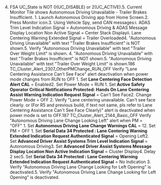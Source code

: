 4. FSA UC_State is NOT 0(UC_DISABLE) or 2(UC_ACTIVE).5. Current Monitor Tile shows Autonomous Driving Unavailable - Trailer Brakes Insufficient. 1. Launch Autonomous Driving app from Home Screen.2. Press Monitor icon.3. Using Vehicle Spy, send CAN messages:i. ADAS Trim Level Indication Signal = Autonomous Driving & ADAS Message Display Location Non Active Signal = Center Stack Displayii. Lane Centering Warning Extended Signal = Trailer Overloaded4. "Autonomous Driving Unavailable" with text "Trailer Brakes Insufficient" is NOT shown.5. Verify "Autonomous Driving Unavailable" with text "Trailer Over Weight Limit" is shown. 4. "Autonomous Driving Unavailable" with text "Trailer Brakes Insufficient" is NOT shown.5. "Autonomous Driving Unavailable" with text "Trailer Over Weight Limit" is shown.186 TC_Cluster_Alert_2307_OtherPMChange_RUN_OFF Verify "Lane Centering Assistance Can't See Face" alert deactivation when power mode changes from RUN to OFF 1. Set **Lane Centering Face Detection Alert CAL** = Enabled2. Set Power Mode = RUN 1. Set **Active Safety Operator Critical Notifications Protected: Hands On Lane Centering Assist Warning Indication Request Signal** = Can't See Face2. Change Power Mode = OFF 2. Verify "Lane centering unavailable. Can't see face clearly. or (For R5 and previous build, if text not same, pls refer to Lane Centering Assistance Can't See Face Clearly)" alert is deactivated when power mode is set to OFF.187 TC_Cluster_Alert_2144_Basic_OFF Verify "Autonomous Driving Lane Change Looking Left" alert when PM = "OFF" 1. Set **Autonomous Driving Lane Change Warnings CAL** = 12. Set PM = OFF 1. Set **Serial Data 34 Protected : Lane Centering Warning Extended Indication Request Authenticated Signal** = Opening Left2. Set **Advanced Driver Assist Systems Trim Level Indication Signal** = Autonomous Driving3. Set **Advanced Driver Assist Systems Message Display Location Non Active Indication Signal** = Cluster Display4. Delay 2 sec5. Set **Serial Data 34 Protected : Lane Centering Warning Extended Indication Request Authenticated Signal** = No Indication 3. Verify "Autonomous Driving Lane Change Looking for Left Opening" is deactivated.5. Verify "Autonomous Driving Lane Change Looking for Left Opening" is deactivated.